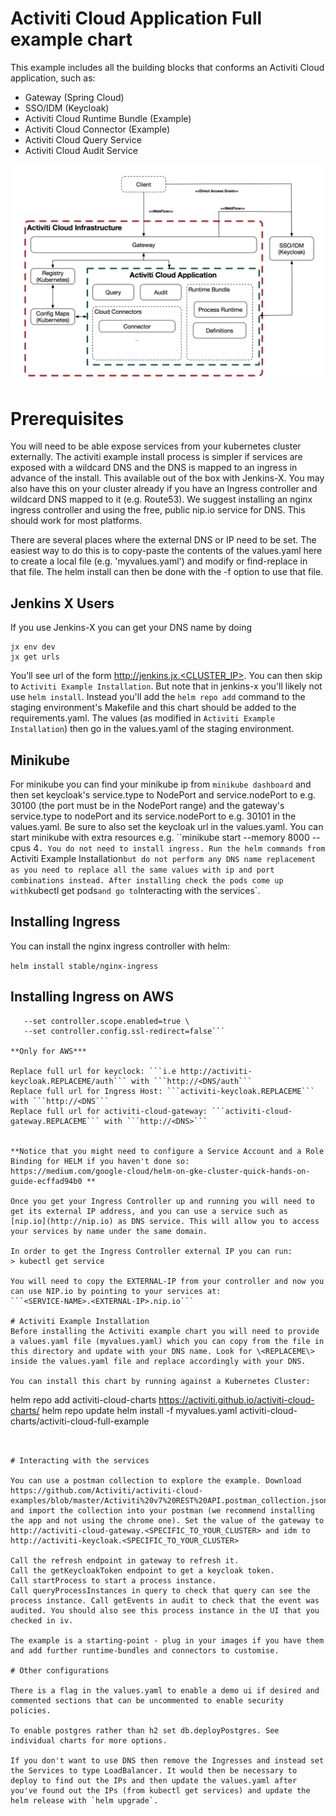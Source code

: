 # Activiti Cloud Application Full example chart

This example includes all the building blocks that conforms an Activiti Cloud application, such as:

- Gateway (Spring Cloud)
- SSO/IDM (Keycloak)
- Activiti Cloud Runtime Bundle (Example)
- Activiti Cloud Connector (Example)
- Activiti Cloud Query Service
- Activiti Cloud Audit Service

![Example](https://github.com/Activiti/activiti-cloud-charts/blob/master/resources/images/activiti-cloud-full-example-chart.png)

# Prerequisites

You will need to be able expose services from your kubernetes cluster externally. The activiti example install process is simpler if services are exposed with a wildcard DNS and the DNS is mapped to an ingress in advance of the install. This available out of the box with Jenkins-X. You may also have this on your cluster already if you have an Ingress controller and wildcard DNS mapped to it (e.g. Route53). We suggest installing an nginx ingress controller and using the free, public nip.io service for DNS. This should work for most platforms.

There are several places where the external DNS or IP need to be set. The easiest way to do this is to copy-paste the contents of the values.yaml here to create a local file (e.g. 'myvalues.yaml') and modify or find-replace in that file. The helm install can then be done with the -f option to use that file.

## Jenkins X Users
If you use Jenkins-X you can get your DNS name by doing
```
jx env dev
jx get urls
```
You’ll see url of the form http://jenkins.jx.<CLUSTER_IP>. You can then skip to `Activiti Example Installation`. But note that in jenkins-x you'll likely not use `helm install`. Instead you'll add the `helm repo add` command to the staging environment's Makefile and this chart should be added to the requirements.yaml. The values (as modified in `Activiti Example Installation`) then go in the values.yaml of the staging environment.

## Minikube

For minikube you can find your minikube ip from `minikube dashboard` and then set keycloak's service.type to NodePort and service.nodePort to e.g. 30100 (the port must be in the NodePort range) and the gateway's service.type to nodePort and its service.nodePort to e.g. 30101 in the values.yaml. Be sure to also set the keycloak url in the values.yaml. You can start minikube with extra resources e.g. ``minikube start --memory 8000 --cpus 4`. You do not need to install ingress. Run the helm commands from `Activiti Example Installation` but do not perform any DNS name replacement as you need to replace all the same values with ip and port combinations instead. After installing check the pods come up with `kubectl get pods` and go to `Interacting with the services`.

## Installing Ingress
You can install the nginx ingress controller with helm:

```helm install stable/nginx-ingress```

## Installing Ingress on AWS 

```helm install stable/nginx-ingress \
   --set controller.scope.enabled=true \
   --set controller.config.ssl-redirect=false```

**Only for AWS***

Replace full url for keyclock: ```i.e http://activiti-keycloak.REPLACEME/auth``` with ```http://<DNS/auth```
Replace full url for Ingress Host: ```activiti-keycloak.REPLACEME``` with ```http://<DNS```
Replace full url for activiti-cloud-gateway: ```activiti-cloud-gateway.REPLACEME``` with ```http://<DNS>```
      

**Notice that you might need to configure a Service Account and a Role Binding for HELM if you haven't done so:
https://medium.com/google-cloud/helm-on-gke-cluster-quick-hands-on-guide-ecffad94b0 **

Once you get your Ingress Controller up and running you will need to get its external IP address, and you can use a service such as [nip.io](http://nip.io) as DNS service. This will allow you to access your services by name under the same domain.

In order to get the Ingress Controller external IP you can run:
> kubectl get service

You will need to copy the EXTERNAL-IP from your controller and now you can use NIP.io by pointing to your services at:
```<SERVICE-NAME>.<EXTERNAL-IP>.nip.io```

# Activiti Example Installation
Before installing the Activiti example chart you will need to provide a values.yaml file (myvalues.yaml) which you can copy from the file in this directory and update with your DNS name. Look for \<REPLACEME\> inside the values.yaml file and replace accordingly with your DNS.

You can install this chart by running against a Kubernetes Cluster:

```
helm repo add activiti-cloud-charts https://activiti.github.io/activiti-cloud-charts/
helm repo update
helm install -f myvalues.yaml activiti-cloud-charts/activiti-cloud-full-example
```


# Interacting with the services

You can use a postman collection to explore the example. Download https://github.com/Activiti/activiti-cloud-examples/blob/master/Activiti%20v7%20REST%20API.postman_collection.json and import the collection into your postman (we recommend installing the app and not using the chrome one). Set the value of the gateway to http://activiti-cloud-gateway.<SPECIFIC_TO_YOUR_CLUSTER> and idm to http://activiti-keycloak.<SPECIFIC_TO_YOUR_CLUSTER>

Call the refresh endpoint in gateway to refresh it.
Call the getKeycloakToken endpoint to get a keycloak token.
Call startProcess to start a process instance.
Call queryProcessInstances in query to check that query can see the process instance. Call getEvents in audit to check that the event was audited. You should also see this process instance in the UI that you checked in iv.

The example is a starting-point - plug in your images if you have them and add further runtime-bundles and connectors to customise.

# Other configurations

There is a flag in the values.yaml to enable a demo ui if desired and commented sections that can be uncommented to enable security policies.

To enable postgres rather than h2 set db.deployPostgres. See individual charts for more options.

If you don't want to use DNS then remove the Ingresses and instead set the Services to type LoadBalancer. It would then be necessary to deploy to find out the IPs and then update the values.yaml after you've found out the IPs (from kubectl get services) and update the helm release with `helm upgrade`.
